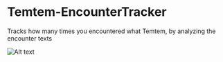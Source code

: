 # Temtem-EncounterTracker
Tracks how many times you encountered what Temtem, by analyzing the encounter texts

![Alt text](https://cdn.discordapp.com/attachments/158166244493623296/737287891927040040/unknown.png)
